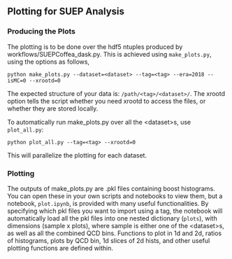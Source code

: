 ## Plotting for SUEP Analysis

### Producing the Plots
The plotting is to be done over the hdf5 ntuples produced by workflows/SUEPCoffea_dask.py. This is achieved using `make_plots.py`, using the options as follows,
```
python make_plots.py --dataset=<dataset> --tag=<tag> --era=2018 --isMC=0 --xrootd=0
```
The expected structure of your data is: `/path/<tag>/<dataset>/`. The xrootd option tells the script whether you need xrootd to access the files, or whether they are stored locally.

To automatically run make_plots.py over all the \<dataset\>s, use `plot_all.py`:
```
python plot_all.py --tag=<tag> --xrootd=0
```
This will parallelize the plotting for each dataset.
  
  
### Plotting
The outputs of make_plots.py are .pkl files containing boost histograms. You can open these in your own scripts and notebooks to view them,
but a notebook, `plot.ipynb`, is provided with many useful functionalities. By specifying which pkl files you want to import using a tag,
the notebook will automatically load all the pkl files into one nested dictionary (`plots`), with dimensions (sample x plots),
where sample is either one of the \<dataset\>s, as well as all the combined QCD bins. Functions to plot in 1d and 2d, ratios of histograms,
plots by QCD bin, 1d slices of 2d hists, and other useful plotting functions are defined within.
